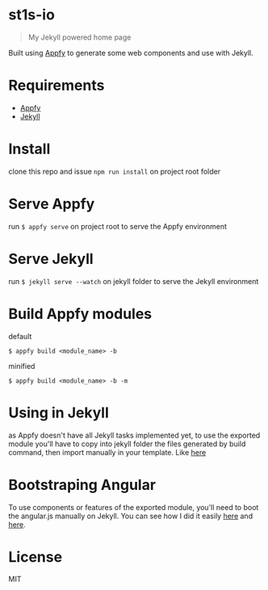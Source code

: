 # st1s-io
> My Jekyll powered home page

Built using [Appfy](https://appfy.org) to generate some web components and use with Jekyll.

# Requirements
- [Appfy](https://appfy.org)
- [Jekyll](https://jekyllrb.com)

# Install

clone this repo and issue `npm run install` on project root folder

# Serve Appfy
run `$ appfy serve` on project root to serve the Appfy environment

# Serve Jekyll
run `$ jekyll serve --watch` on jekyll folder to serve the Jekyll environment

# Build Appfy modules

default
```
$ appfy build <module_name> -b
```

minified
```
$ appfy build <module_name> -b -m
```

# Using in Jekyll
as Appfy doesn't have all Jekyll tasks implemented yet, to use the exported module you'll have to copy into jekyll folder the files generated by build command, then import manually in your template. Like [here](https://github.com/stewones/st1s-io/blob/master/jekyll/_includes/foot.static.html) 

# Bootstraping Angular
To use components or features of the exported module, you'll need to boot the angular.js manually on Jekyll. You can see how I did it easily [here](https://github.com/stewones/st1s-io/blob/master/jekyll/_layouts/default.html#L2) and [here](https://github.com/stewones/st1s-io/blob/master/jekyll/static/modules/app.module.js#L10).

# License
MIT